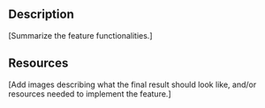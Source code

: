 ## Description

[Summarize the feature functionalities.]


## Resources

[Add images describing what the final result should look like, and/or resources
needed to implement the feature.]
